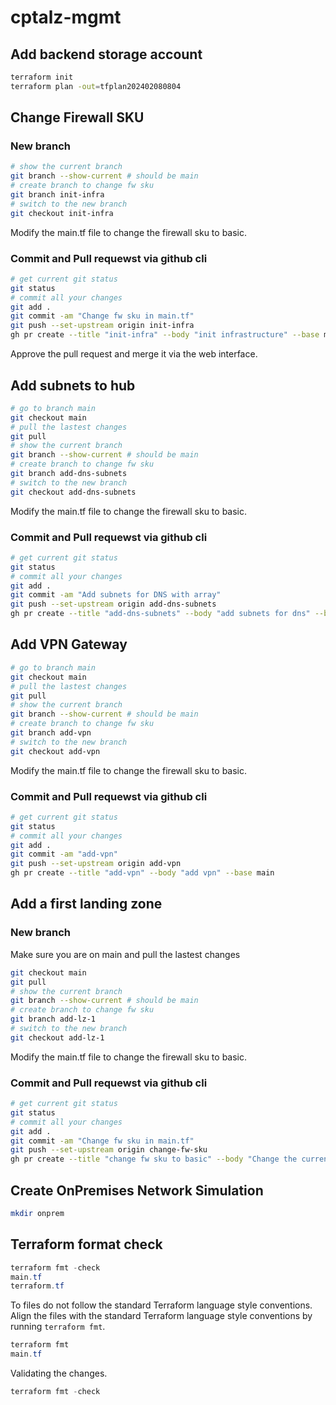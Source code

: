 # cptalz-mgmt

## Add backend storage account
~~~bash
terraform init
terraform plan -out=tfplan202402080804
~~~


## Change Firewall SKU

### New branch

~~~bash
# show the current branch
git branch --show-current # should be main
# create branch to change fw sku
git branch init-infra
# switch to the new branch
git checkout init-infra
~~~

Modify the main.tf file to change the firewall sku to basic.

### Commit and Pull requewst via github cli

~~~bash
# get current git status
git status
# commit all your changes
git add .
git commit -am "Change fw sku in main.tf"
git push --set-upstream origin init-infra
gh pr create --title "init-infra" --body "init infrastructure" --base main
~~~

Approve the pull request and merge it via the web interface.

## Add subnets to hub

~~~bash
# go to branch main
git checkout main
# pull the lastest changes
git pull
# show the current branch
git branch --show-current # should be main
# create branch to change fw sku
git branch add-dns-subnets
# switch to the new branch
git checkout add-dns-subnets
~~~

Modify the main.tf file to change the firewall sku to basic.

### Commit and Pull requewst via github cli

~~~bash
# get current git status
git status
# commit all your changes
git add .
git commit -am "Add subnets for DNS with array"
git push --set-upstream origin add-dns-subnets
gh pr create --title "add-dns-subnets" --body "add subnets for dns" --base main
~~~

## Add VPN Gateway


~~~bash
# go to branch main
git checkout main
# pull the lastest changes
git pull
# show the current branch
git branch --show-current # should be main
# create branch to change fw sku
git branch add-vpn
# switch to the new branch
git checkout add-vpn
~~~

Modify the main.tf file to change the firewall sku to basic.

### Commit and Pull requewst via github cli

~~~bash
# get current git status
git status
# commit all your changes
git add .
git commit -am "add-vpn"
git push --set-upstream origin add-vpn
gh pr create --title "add-vpn" --body "add vpn" --base main
~~~

## Add a first landing zone

### New branch

Make sure you are on main and pull the lastest changes


~~~bash
git checkout main
git pull
# show the current branch
git branch --show-current # should be main
# create branch to change fw sku
git branch add-lz-1
# switch to the new branch
git checkout add-lz-1
~~~

Modify the main.tf file to change the firewall sku to basic.

### Commit and Pull requewst via github cli

~~~bash
# get current git status
git status
# commit all your changes
git add .
git commit -am "Change fw sku in main.tf"
git push --set-upstream origin change-fw-sku
gh pr create --title "change fw sku to basic" --body "Change the current az fw sku to basic and remove lock" --base main
~~~


## Create OnPremises Network Simulation
~~~bash
mkdir onprem
~~~

## Terraform format check

~~~powershell
terraform fmt -check
main.tf
terraform.tf
~~~

To files do not follow the standard Terraform language style conventions.
Align the files with the standard Terraform language style conventions by running `terraform fmt`.

~~~powershell
terraform fmt
main.tf
~~~

Validating the changes.

~~~powershell
terraform fmt -check

~~~
